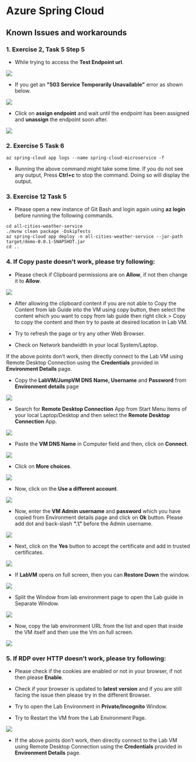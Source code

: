 # Azure Spring Cloud 

## Known Issues and workarounds 

### 1. Exercise 2, Task 5 Step 5

* While trying to access the **Test Endpoint url**.

![](https://github.com/CloudLabsAI-Azure/Know-Before-You-Go/blob/main/Labs/images/Azure-spring-cloud-1.png)

* If you get an **"503 Service Temporarily Unavailable"** error as shown below.

![](https://github.com/CloudLabsAI-Azure/Know-Before-You-Go/blob/main/Labs/images/Azure-spring-cloud-2.png)

* Click on **assign endpoint** and wait until the endpoint has been assigned and **unassign** the endpoint soon after.

![](https://github.com/CloudLabsAI-Azure/Know-Before-You-Go/blob/main/Labs/images/Azure-spring-cloud-3.png)

### 2. Exercise 5 Task 6 

```
az spring-cloud app logs --name spring-cloud-microservice -f
```


* Running the above command might take some time. If you do not see any output, Press **Ctrl+c** to stop the command. Doing so will display the output.



### 3. Exercise 12 Task 5

* Please open a new instance of Git Bash and login again using **az login** before running the following commands.

```
cd all-cities-weather-service
./mvnw clean package -DskipTests
az spring-cloud app deploy -n all-cities-weather-service --jar-path target/demo-0.0.1-SNAPSHOT.jar
cd ..
```

### 4. If Copy paste doesn’t work, please try following: 

* Please check if Clipboard permissions are on **Allow**, if not then change it to **Allow**.

![](https://github.com/CloudLabsAI-Azure/Know-Before-You-Go/blob/main/Labs/images/copypasteissue-1.png)

* After allowing the clipboard content if you are not able to Copy the Content from lab Guide into the VM using copy button, then select the content which you want to copy from lab guide then right click > Copy to copy the content and then try to paste at desired location in Lab VM.

* Try to refresh the page or try any other Web Browser. 

* Check on Network bandwidth in your local System/Laptop. 

If the above points don’t work, then directly connect to the Lab VM using Remote Desktop Connection using the **Credentials** provided in **Environment Details** page.  

* Copy the **LabVM/JumpVM DNS Name, Username** and **Password** from **Environment details** page 

![](https://github.com/CloudLabsAI-Azure/Know-Before-You-Go/blob/main/Labs/images/copypasteissue-2.png)

* Search for **Remote Desktop Connection** App from Start Menu items of your local Laptop/Desktop and then select the **Remote Desktop Connection** App. 

![](https://github.com/CloudLabsAI-Azure/Know-Before-You-Go/blob/main/Labs/images/copypasteissue-3.png)

* Paste the **VM DNS Name** in Computer field and then, click on **Connect**. 

![](https://github.com/CloudLabsAI-Azure/Know-Before-You-Go/blob/main/Labs/images/copypasteissue-4.png)

* Click on **More choices**.  

![](https://github.com/CloudLabsAI-Azure/Know-Before-You-Go/blob/main/Labs/images/copypasteissue-5.png)

* Now, click on the **Use a different account**.

![](https://github.com/CloudLabsAI-Azure/Know-Before-You-Go/blob/main/Labs/images/copypasteissue-6.png)

* Now, enter the **VM Admin username** and **password** which you have copied from Environment details page and click on **Ok** button. Please add dot and back-slash **“.\”** before the Admin username.  

![](https://github.com/CloudLabsAI-Azure/Know-Before-You-Go/blob/main/Labs/images/copypasteissue-7.png)

* Next, click on the **Yes** button to accept the certificate and add in trusted certificates.  

![](https://github.com/CloudLabsAI-Azure/Know-Before-You-Go/blob/main/Labs/images/copypasteissue-8.png)

* If **LabVM** opens on full screen, then you can **Restore Down** the window.  

![](https://github.com/CloudLabsAI-Azure/Know-Before-You-Go/blob/main/Labs/images/copypasteissue-9.png)

* Split the Window from lab environment page to open the Lab guide in Separate Window. 

![](https://github.com/CloudLabsAI-Azure/Know-Before-You-Go/blob/main/Labs/images/copypasteissue-10.png)

* Now, copy the lab environment URL from the list and open that inside the VM itself and then use the Vm on full screen. 

![](https://github.com/CloudLabsAI-Azure/Know-Before-You-Go/blob/main/Labs/images/copypasteissue-11.png)


### 5. If RDP over HTTP doesn’t work, please try following:

* Please check if the cookies are enabled or not in your browser, if not then please **Enable**.

*	Check if your browser is updated to **latest version** and if you are still facing the issue then please try in the different Browser.

*	Try to open the Lab Environment in **Private/Incognito** Window.

*	Try to Restart the VM from the Lab Environment Page.

![](https://github.com/CloudLabsAI-Azure/Know-Before-You-Go/blob/main/Labs/images/RDPoverHTTP%201.png)

* If the above points don’t work, then directly connect to the Lab VM using Remote Desktop Connection using the **Credentials** provided in **Environment Details** page.  


